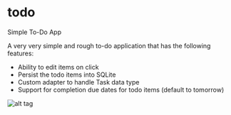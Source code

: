 # todo
Simple To-Do App

A very very simple and rough to-do application that has the following features:

- Ability to edit items on click
- Persist the todo items into SQLite 
- Custom adapter to handle Task data type
- Support for completion due dates for todo items (default to tomorrow)

![alt tag](http://imgur.com/myHLoA7)
